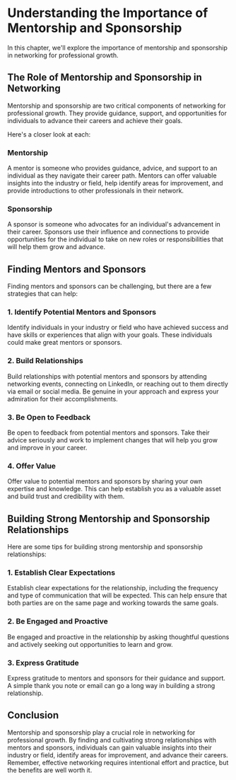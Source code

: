 Understanding the Importance of Mentorship and Sponsorship
=========================================================================================================

In this chapter, we'll explore the importance of mentorship and sponsorship in networking for professional growth.

The Role of Mentorship and Sponsorship in Networking
----------------------------------------------------

Mentorship and sponsorship are two critical components of networking for professional growth. They provide guidance, support, and opportunities for individuals to advance their careers and achieve their goals.

Here's a closer look at each:

### Mentorship

A mentor is someone who provides guidance, advice, and support to an individual as they navigate their career path. Mentors can offer valuable insights into the industry or field, help identify areas for improvement, and provide introductions to other professionals in their network.

### Sponsorship

A sponsor is someone who advocates for an individual's advancement in their career. Sponsors use their influence and connections to provide opportunities for the individual to take on new roles or responsibilities that will help them grow and advance.

Finding Mentors and Sponsors
----------------------------

Finding mentors and sponsors can be challenging, but there are a few strategies that can help:

### 1. Identify Potential Mentors and Sponsors

Identify individuals in your industry or field who have achieved success and have skills or experiences that align with your goals. These individuals could make great mentors or sponsors.

### 2. Build Relationships

Build relationships with potential mentors and sponsors by attending networking events, connecting on LinkedIn, or reaching out to them directly via email or social media. Be genuine in your approach and express your admiration for their accomplishments.

### 3. Be Open to Feedback

Be open to feedback from potential mentors and sponsors. Take their advice seriously and work to implement changes that will help you grow and improve in your career.

### 4. Offer Value

Offer value to potential mentors and sponsors by sharing your own expertise and knowledge. This can help establish you as a valuable asset and build trust and credibility with them.

Building Strong Mentorship and Sponsorship Relationships
--------------------------------------------------------

Here are some tips for building strong mentorship and sponsorship relationships:

### 1. Establish Clear Expectations

Establish clear expectations for the relationship, including the frequency and type of communication that will be expected. This can help ensure that both parties are on the same page and working towards the same goals.

### 2. Be Engaged and Proactive

Be engaged and proactive in the relationship by asking thoughtful questions and actively seeking out opportunities to learn and grow.

### 3. Express Gratitude

Express gratitude to mentors and sponsors for their guidance and support. A simple thank you note or email can go a long way in building a strong relationship.

Conclusion
----------

Mentorship and sponsorship play a crucial role in networking for professional growth. By finding and cultivating strong relationships with mentors and sponsors, individuals can gain valuable insights into their industry or field, identify areas for improvement, and advance their careers. Remember, effective networking requires intentional effort and practice, but the benefits are well worth it.
